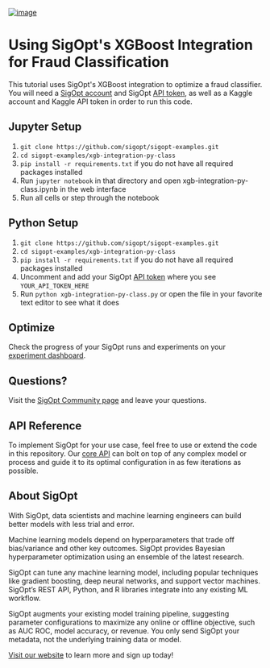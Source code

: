 [![image](https://sigopt.com/static/img/SigOpt_logo_horiz.png?raw=true)](https://sigopt.com)

# Using SigOpt's XGBoost Integration for Fraud Classification

This tutorial uses SigOpt's XGBoost integration to optimize a fraud classifier. You will need a [SigOpt account](https://sigopt.com/signup) and SigOpt [API token](https://app.sigopt.com/tokens/info), as well as a Kaggle account and Kaggle API token in order to run this code.

## Jupyter Setup

1. `git clone https://github.com/sigopt/sigopt-examples.git`
2. `cd sigopt-examples/xgb-integration-py-class`
3. `pip install -r requirements.txt` if you do not have all required packages installed
4. Run `jupyter notebook` in that directory and open xgb-integration-py-class.ipynb in the web interface
5. Run all cells or step through the notebook

## Python Setup

1. `git clone https://github.com/sigopt/sigopt-examples.git`
2. `cd sigopt-examples/xgb-integration-py-class`
3. `pip install -r requirements.txt` if you do not have all required packages installed
4.  Uncomment and add your SigOpt [API token](https://app.sigopt.com/tokens/info) where you see `YOUR_API_TOKEN_HERE`
5. Run `python xgb-integration-py-class.py` or open the file in your favorite text editor to see what it does

## Optimize

Check the progress of your SigOpt runs and experiments on your [experiment dashboard](https://sigopt.com/experiments).

## Questions?
Visit the [SigOpt Community page](https://community.sigopt.com) and leave your questions.

## API Reference
To implement SigOpt for your use case, feel free to use or extend the code in this repository. Our [core API](https://sigopt.com/docs) can bolt on top of any complex model or process and guide it to its optimal configuration in as few iterations as possible. 

## About SigOpt

With SigOpt, data scientists and machine learning engineers can build better models with less trial and error.

Machine learning models depend on hyperparameters that trade off bias/variance and other key outcomes. SigOpt provides Bayesian hyperparameter optimization using an ensemble of the latest research.

SigOpt can tune any machine learning model, including popular techniques like gradient boosting, deep neural networks, and support vector machines. SigOpt’s REST API, Python, and R libraries integrate into any existing ML workflow.

SigOpt augments your existing model training pipeline, suggesting parameter configurations to maximize any online or offline objective, such as AUC ROC, model accuracy, or revenue. You only send SigOpt your metadata, not the underlying training data or model.

[Visit our website](https://sigopt.com) to learn more and sign up today!
